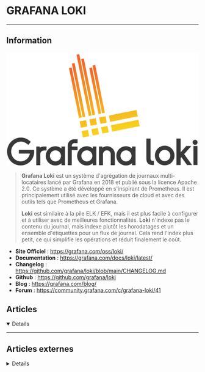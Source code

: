 # GRAFANA LOKI
---

## <i class="fa-solid fa-hashtag"></i> Information

![Logo](../../_media/apps/grafana_loki/grafana_loki_logo.png ':size=250 :no-zoom')


> <i class="fa-solid fa-quote-left"></i> **Grafana Loki** est un système d'agrégation de journaux multi-locataires lancé par Grafana en 2018 et publié sous la licence Apache 2.0. Ce système a été développé en s'inspirant de Prometheus. Il est principalement utilisé avec les fournisseurs de cloud et avec des outils tels que Prometheus et Grafana.
>
> **Loki** est similaire à la pile ELK / EFK, mais il est plus facile à configurer et à utiliser avec de meilleures fonctionnalités. **Loki** n'indexe pas le contenu du journal, mais indexe plutôt les horodatages et un ensemble d'étiquettes pour un flux de journal. Cela rend l'index plus petit, ce qui simplifie les opérations et réduit finalement le coût. <i class="fa-solid fa-quote-left fa-rotate-180"></i>


- <i class="fa-solid fa-globe"></i> **Site Officiel** : https://grafana.com/oss/loki/
- <i class="fa-solid fa-book"></i> **Documentation** : https://grafana.com/docs/loki/latest/
- <i class="fa-solid fa-file-circle-question"></i> **Changelog** : https://github.com/grafana/loki/blob/main/CHANGELOG.md
- <i class="fa-brands fa-github"></i> **Github** : https://github.com/grafana/loki
- <i class="fab fa-blogger-b"></i> **Blog** : https://grafana.com/blog/
- <i class="fas fa-comments"></i> **Forum** : https://community.grafana.com/c/grafana-loki/41



## <i class="fa-regular fa-newspaper"></i> Articles

<details open>

</details>

---

## <i class="fa-solid fa-glasses"></i> Articles externes

<details>

- [Level up your shell history with Loki and fzf](https://opensource.com/article/20/10/shell-history-loki-fzf)
- [LOKI - 1. INTRODUCTION ET PRESENTATION](https://www.youtube.com/watch?v=Tjwe1KfTYT8)
- [Premiers pas avec Grafana Loki](https://geekflare.com/fr/grafana-loki-intro/)
- [The lo(n)g way to Loki](https://blog.octo.com/the-long-way-to-loki/)

</details>
